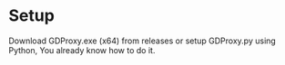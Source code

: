 # Setup
Download GDProxy.exe (x64) from releases or setup GDProxy.py using Python, You already know how to do it.
